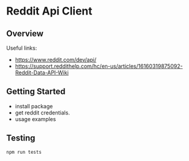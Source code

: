 # Reddit Api Client

## Overview

Useful links:

- https://www.reddit.com/dev/api/
- https://support.reddithelp.com/hc/en-us/articles/16160319875092-Reddit-Data-API-Wiki

## Getting Started

- install package
- get reddit credentials.
- usage examples

## Testing

`npm run tests`
